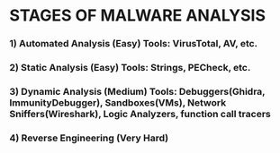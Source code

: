 # STAGES OF MALWARE ANALYSIS

### 1) Automated Analysis (Easy) Tools: VirusTotal, AV, etc.

### 2) Static Analysis (Easy) Tools: Strings, PECheck, etc.

### 3) Dynamic Analysis (Medium) Tools: Debuggers(Ghidra, ImmunityDebugger), Sandboxes(VMs), Network Sniffers(Wireshark), Logic Analyzers, function call tracers

### 4) Reverse Engineering (Very Hard)
